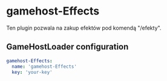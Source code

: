 # gamehost-Effects

Ten plugin pozwala na zakup efektów pod komendą "/efekty".

## GameHostLoader configuration
```yaml
gamehost-Effects:
  name: 'gamehost-Effects'
  key: 'your-key'
```